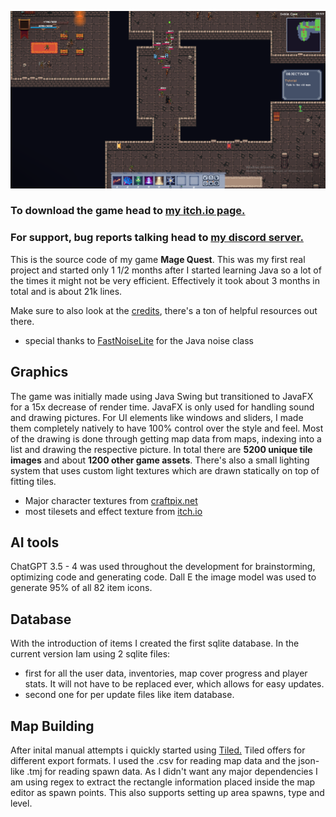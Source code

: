 ![Alt text](goblin_cave.png)

### To download the game head to [my itch.io page.](https://gk646.itch.io/mage-quest)
### For support, bug reports talking head to [my discord server.](https://discord.gg/STCdEcBzUv)  


This is the source code of my game **Mage Quest**. This was my first real project and started only 1 1/2 months after I started learning Java so a lot
of the times it might not be very efficient. Effectively it took about 3 months in total and is about 21k lines.

Make sure to also look at the [credits](credits.txt), there's a ton of helpful resources out there.
- special thanks to [FastNoiseLite](https://github.com/Auburn/FastNoiseLite) for the Java noise class



## Graphics

The game was initially made using Java Swing but transitioned to JavaFX for a 15x decrease of render time. JavaFX is only used for handling sound and drawing pictures. For UI elements like windows and sliders, I made them completely natively to have 100% control over the style and feel. 
Most of the drawing is done through getting map data from maps, indexing into a list and drawing the respective picture. In total there are **5200 unique tile images** and about **1200 other game assets**. There's also a small lighting system that uses custom light textures which are drawn statically on top of fitting tiles.

- Major character textures from [craftpix.net](https://craftpix.net/freebies/)
- most tilesets and effect texture from [itch.io](https://itch.io/game-assets)

##  AI tools

ChatGPT 3.5 - 4 was used throughout the development for brainstorming, optimizing code and generating code. 
Dall E the image model was used to generate 95% of all 82 item icons.

## Database

With the introduction of items I created the first sqlite database. In the current version Iam using 2 sqlite files:

- first for all the user data, inventories, map cover progress and player stats. It will not have to be replaced ever, which allows for easy updates.
- second one for per update files like item database.


## Map Building

After inital manual attempts i quickly started using [Tiled.](https://www.mapeditor.org/) Tiled offers for different export formats. I used the .csv for reading map data and the json-like .tmj for reading spawn data. As I didn't want any major dependencies I am using regex to extract the rectangle information placed inside the map editor as spawn points. This also supports setting up area spawns, type and level.
